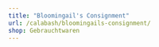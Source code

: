 ```yaml
---
title: "Bloomingail's Consignment"
url: /calabash/bloomingails-consignment/
shop: Gebrauchtwaren
---
```

